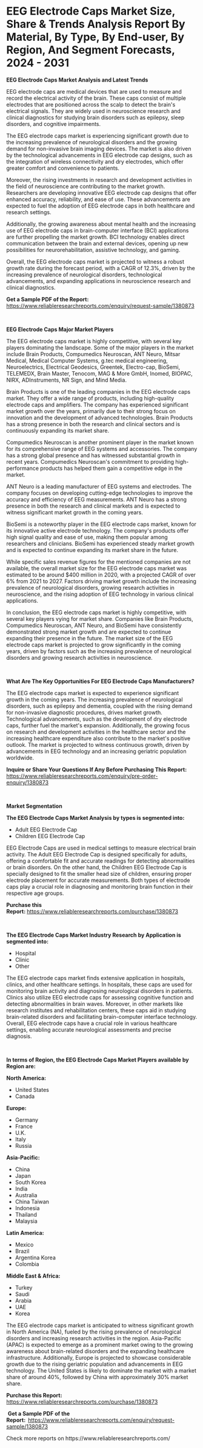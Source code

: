 <p><h1>EEG Electrode Caps Market Size, Share & Trends Analysis Report By Material, By Type, By End-user, By Region, And Segment Forecasts, 2024 - 2031</h1></p><p><strong>EEG Electrode Caps Market Analysis and Latest Trends</strong></p>
<p><p>EEG electrode caps are medical devices that are used to measure and record the electrical activity of the brain. These caps consist of multiple electrodes that are positioned across the scalp to detect the brain's electrical signals. They are widely used in neuroscience research and clinical diagnostics for studying brain disorders such as epilepsy, sleep disorders, and cognitive impairments.</p><p>The EEG electrode caps market is experiencing significant growth due to the increasing prevalence of neurological disorders and the growing demand for non-invasive brain imaging devices. The market is also driven by the technological advancements in EEG electrode cap designs, such as the integration of wireless connectivity and dry electrodes, which offer greater comfort and convenience to patients.</p><p>Moreover, the rising investments in research and development activities in the field of neuroscience are contributing to the market growth. Researchers are developing innovative EEG electrode cap designs that offer enhanced accuracy, reliability, and ease of use. These advancements are expected to fuel the adoption of EEG electrode caps in both healthcare and research settings.</p><p>Additionally, the growing awareness about mental health and the increasing use of EEG electrode caps in brain-computer interface (BCI) applications are further propelling the market growth. BCI technology enables direct communication between the brain and external devices, opening up new possibilities for neurorehabilitation, assistive technology, and gaming.</p><p>Overall, the EEG electrode caps market is projected to witness a robust growth rate during the forecast period, with a CAGR of 12.3%, driven by the increasing prevalence of neurological disorders, technological advancements, and expanding applications in neuroscience research and clinical diagnostics.</p></p>
<p><strong>Get a Sample PDF of the Report:&nbsp;</strong> <a href="https://www.reliableresearchreports.com/enquiry/request-sample/1380873">https://www.reliableresearchreports.com/enquiry/request-sample/1380873</a></p>
<p>&nbsp;</p>
<p><strong>EEG Electrode Caps Major Market Players</strong></p>
<p><p>The EEG electrode caps market is highly competitive, with several key players dominating the landscape. Some of the major players in the market include Brain Products, Compumedics Neuroscan, ANT Neuro, Mitsar Medical, Medical Computer Systems, g.tec medical engineering, Neuroelectrics, Electrical Geodesics, Greentek, Electro-cap, BioSemi, TELEMEDX, Brain Master, Tenocom, MAG & More GmbH, Inomed, BIOPAC, NIRX, ADInstruments, NR Sign, and Mind Media.</p><p>Brain Products is one of the leading companies in the EEG electrode caps market. They offer a wide range of products, including high-quality electrode caps and amplifiers. The company has experienced significant market growth over the years, primarily due to their strong focus on innovation and the development of advanced technologies. Brain Products has a strong presence in both the research and clinical sectors and is continuously expanding its market share.</p><p>Compumedics Neuroscan is another prominent player in the market known for its comprehensive range of EEG systems and accessories. The company has a strong global presence and has witnessed substantial growth in recent years. Compumedics Neuroscan's commitment to providing high-performance products has helped them gain a competitive edge in the market.</p><p>ANT Neuro is a leading manufacturer of EEG systems and electrodes. The company focuses on developing cutting-edge technologies to improve the accuracy and efficiency of EEG measurements. ANT Neuro has a strong presence in both the research and clinical markets and is expected to witness significant market growth in the coming years.</p><p>BioSemi is a noteworthy player in the EEG electrode caps market, known for its innovative active electrode technology. The company's products offer high signal quality and ease of use, making them popular among researchers and clinicians. BioSemi has experienced steady market growth and is expected to continue expanding its market share in the future.</p><p>While specific sales revenue figures for the mentioned companies are not available, the overall market size for the EEG electrode caps market was estimated to be around $400 million in 2020, with a projected CAGR of over 6% from 2021 to 2027. Factors driving market growth include the increasing prevalence of neurological disorders, growing research activities in neuroscience, and the rising adoption of EEG technology in various clinical applications.</p><p>In conclusion, the EEG electrode caps market is highly competitive, with several key players vying for market share. Companies like Brain Products, Compumedics Neuroscan, ANT Neuro, and BioSemi have consistently demonstrated strong market growth and are expected to continue expanding their presence in the future. The market size of the EEG electrode caps market is projected to grow significantly in the coming years, driven by factors such as the increasing prevalence of neurological disorders and growing research activities in neuroscience.</p></p>
<p>&nbsp;</p>
<p><strong>What Are The Key Opportunities For EEG Electrode Caps Manufacturers?</strong></p>
<p><p>The EEG electrode caps market is expected to experience significant growth in the coming years. The increasing prevalence of neurological disorders, such as epilepsy and dementia, coupled with the rising demand for non-invasive diagnostic procedures, drives market growth. Technological advancements, such as the development of dry electrode caps, further fuel the market's expansion. Additionally, the growing focus on research and development activities in the healthcare sector and the increasing healthcare expenditure also contribute to the market's positive outlook. The market is projected to witness continuous growth, driven by advancements in EEG technology and an increasing geriatric population worldwide.</p></p>
<p><strong>Inquire or Share Your Questions If Any Before Purchasing This Report:</strong> <a href="https://www.reliableresearchreports.com/enquiry/pre-order-enquiry/1380873">https://www.reliableresearchreports.com/enquiry/pre-order-enquiry/1380873</a></p>
<p>&nbsp;</p>
<p><strong>Market Segmentation</strong></p>
<p><strong>The EEG Electrode Caps Market Analysis by types is segmented into:</strong></p>
<p><ul><li>Adult EEG Electrode Cap</li><li>Children EEG Electrode Cap</li></ul></p>
<p><p>EEG Electrode Caps are used in medical settings to measure electrical brain activity. The Adult EEG Electrode Cap is designed specifically for adults, offering a comfortable fit and accurate readings for detecting abnormalities or brain disorders. On the other hand, the Children EEG Electrode Cap is specially designed to fit the smaller head size of children, ensuring proper electrode placement for accurate measurements. Both types of electrode caps play a crucial role in diagnosing and monitoring brain function in their respective age groups.</p></p>
<p><strong>Purchase this Report:&nbsp;</strong><a href="https://www.reliableresearchreports.com/purchase/1380873">https://www.reliableresearchreports.com/purchase/1380873</a></p>
<p>&nbsp;</p>
<p><strong>The EEG Electrode Caps Market Industry Research by Application is segmented into:</strong></p>
<p><ul><li>Hospital</li><li>Clinic</li><li>Other</li></ul></p>
<p><p>The EEG electrode caps market finds extensive application in hospitals, clinics, and other healthcare settings. In hospitals, these caps are used for monitoring brain activity and diagnosing neurological disorders in patients. Clinics also utilize EEG electrode caps for assessing cognitive function and detecting abnormalities in brain waves. Moreover, in other markets like research institutes and rehabilitation centers, these caps aid in studying brain-related disorders and facilitating brain-computer interface technology. Overall, EEG electrode caps have a crucial role in various healthcare settings, enabling accurate neurological assessments and precise diagnosis.</p></p>
<p>&nbsp;</p>
<p><strong>In terms of Region, the EEG Electrode Caps Market Players available by Region are:</strong></p>
<p>
    <p> <strong> North America: </strong>
        <ul>
            <li>United States</li>
            <li>Canada</li>
        </ul>
        </p> 
    <p> <strong> Europe: </strong>
        <ul>
            <li>Germany</li>
            <li>France</li>
            <li>U.K.</li>
            <li>Italy</li>
            <li>Russia</li>
        </ul>
        </p> 
    <p> <strong> Asia-Pacific: </strong>
        <ul>
            <li>China</li>
            <li>Japan</li>
            <li>South Korea</li>
            <li>India</li>
            <li>Australia</li>
            <li>China Taiwan</li>
            <li>Indonesia</li>
            <li>Thailand</li>
            <li>Malaysia</li>
        </ul>
        </p> 
    <p> <strong> Latin America: </strong>
        <ul>
            <li>Mexico</li>
            <li>Brazil</li>
            <li>Argentina Korea</li>
            <li>Colombia</li>
        </ul>
        </p> 
    <p> <strong> Middle East & Africa: </strong>
        <ul>
            <li>Turkey</li>
            <li>Saudi</li>
            <li>Arabia</li>
            <li>UAE</li>
            <li>Korea</li>
        </ul>
    </p>
    </p>
<p><p>The EEG electrode caps market is anticipated to witness significant growth in North America (NA), fueled by the rising prevalence of neurological disorders and increasing research activities in the region. Asia-Pacific (APAC) is expected to emerge as a prominent market owing to the growing awareness about brain-related disorders and the expanding healthcare infrastructure. Additionally, Europe is projected to showcase considerable growth due to the rising geriatric population and advancements in EEG technology. The United States is likely to dominate the market with a market share of around 40%, followed by China with approximately 30% market share.</p></p>
<p><strong>Purchase this Report: </strong><a href="https://www.reliableresearchreports.com/purchase/1380873">https://www.reliableresearchreports.com/purchase/1380873</a></p>
<p>&nbsp;<strong>Get a Sample PDF of the Report:&nbsp;&nbsp;</strong><a href="https://www.reliableresearchreports.com/enquiry/request-sample/1380873">https://www.reliableresearchreports.com/enquiry/request-sample/1380873</a></p>
<p><strong></strong></p>
<p>Check more reports on https://www.reliableresearchreports.com/</p>